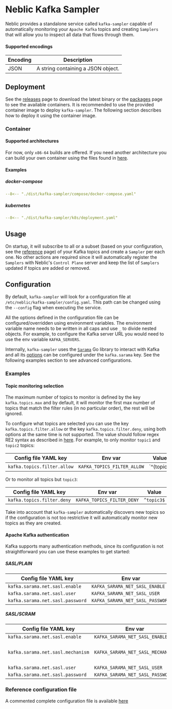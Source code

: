 # Neblic Kafka Sampler

<!--learn-start-->
<!-- ### Kafka -->
Neblic provides a standalone service called `kafka-sampler` capable of automatically monitoring your `Apache Kafka` topics and creating `Samplers` that will allow you to inspect all data that flows through them.

#### Supported encodings

| Encoding          | Description                                                                                        |
|-------------------|----------------------------------------------------------------------------------------------------|
| JSON              | A string containing a JSON object.                                                                 |
<!--learn-end-->

<!--how-to-start-->
## Deployment

See the [releases](https://github.com/neblic/platform/releases) page to download the latest binary or the [packages](https://github.com/neblic/platform/pkgs/container/kafka-sampler) page to see the available containers. It is recommended to use the provided container image to deploy `kafka-sampler`. The following section describes how to deploy it using the container image.

### Container

#### Supported architectures

For now, only `x86-64` builds are offered. If you need another architecture you can build your own container using the files found in [here](https://github.com/neblic/platform/tree/main/dist/kafka-sampler).

#### Examples

##### docker-compose

``` yaml
--8<-- "./dist/kafka-sampler/compose/docker-compose.yaml"
```

##### kubernetes

``` yaml
--8<-- "./dist/kafka-sampler/k8s/deployment.yaml"
```

## Usage

On startup, it will subscribe to all or a subset (based on your configuration, see the [reference](https://docs.neblic.com/latest/reference/kafka-sampler/) page) of your Kafka topics and create a `Sampler` per each one. No other actions are required since it will automatically register the `Samplers` with Neblic's `Control Plane` server and keep the list of `Samplers` updated if topics are added or removed.
<!--how-to-end-->

<!--ref-start-->
## Configuration 

By default, `kafka-sampler` will look for a configuration file at `/etc/neblic/kafka-sampler/config.yaml`. This path can be changed using the `--config` flag when executing the service.

All the options defined in the configuration file can be configured/overridden using environment variables. The environment variable name needs to be written in all caps and use `_` to divide nested objects. For example, to configure the Kafka server URL you would need to use the env variable `KAFKA_SERVERS`.

Internally, `kafka-sampler` uses the [`Sarama`](https://github.com/IBM/sarama/) Go library to interact with Kafka and all its [options](https://pkg.go.dev/github.com/IBM/sarama#Config) can be configured under the `kafka.sarama` key. See the following examples section to see advanced configurations.

### Examples

#### Topic monitoring selection

The maximum number of topics to monitor is defined by the key `kafka.topics.max` and by default,  it will monitor the first max number of topics that match the filter rules (in no particular order), the rest will be ignored.

To configure what topics are selected you can use the key `kafka.topics.filter.allow` or the key `kafka.topics.filter.deny`, using both options at the same time is not supported. The value should follow regex RE2 syntax as described in [here](https://github.com/google/re2/wiki/Syntax). For example, to only monitor `topic1` and `topic2` topics:

| Config file YAML key              | Env var                            | Value               |
|-----------------------------------|------------------------------------|---------------------|
| `kafka.topics.filter.allow`       | `KAFKA_TOPICS_FILTER_ALLOW`        | `^(topic1|topic2)$` |

Or to monitor all topics but `topic3`:

| Config file YAML key              | Env var                            | Value               |
|-----------------------------------|------------------------------------|---------------------|
| `kafka.topics.filter.deny`        | `KAFKA_TOPICS_FILTER_DENY`         | `^topic3$` |

Take into account that `kafka-sampler` automatically discovers new topics so if the configuration is not too restrictive it will automatically monitor new topics as they are created. 

#### Apache Kafka authentication

Kafka supports many authentication methods, since its configuration is not straightforward you can use these examples to get started:

##### SASL/PLAIN

| Config file YAML key              | Env var                            | Value       |
|-----------------------------------|------------------------------------|-------------|
| `kafka.sarama.net.sasl.enable`    | `KAFKA_SARAMA_NET_SASL_ENABLE`     | `true`      |
| `kafka.sarama.net.sasl.user`      | `KAFKA_SARAMA_NET_SASL_USER`       | `<username>`|
| `kafka.sarama.net.sasl.password`  | `KAFKA_SARAMA_NET_SASL_PASSWORD`   | `<password>`|

##### SASL/SCRAM

| Config file YAML key              | Env var                            | Value                               |
|-----------------------------------|------------------------------------|-------------------------------------|
| `kafka.sarama.net.sasl.enable`    | `KAFKA_SARAMA_NET_SASL_ENABLE`     | `true`                              |
| `kafka.sarama.net.sasl.mechanism` | `KAFKA_SARAMA_NET_SASL_MECHANISM`  | `SCRAM-SHA-256` or `SCRAM-SHA-512`  |
| `kafka.sarama.net.sasl.user`      | `KAFKA_SARAMA_NET_SASL_USER`       | `<username>`                        |
| `kafka.sarama.net.sasl.password`  | `KAFKA_SARAMA_NET_SASL_PASSWORD`   | `<password>`                        |


<!--ref-end-->

<!-- Link to reference configuration. In the documentation, this file is directly embedded in the reference section -->
### Reference configuration file

A commented complete configuration file is available [here](../../dist/kafka-sampler/config.yaml)
